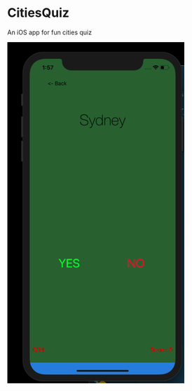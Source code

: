 # CitiesQuiz
An iOS app for fun cities quiz

![Alt text](/images/citiesQuiz1.png?raw=true "Optional Title")
